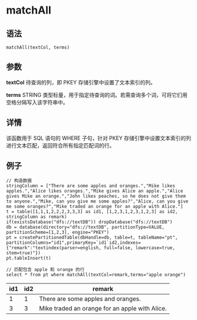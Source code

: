# matchAll

## 语法

`matchAll(textCol, terms)`

## 参数

**textCol** 待查询的列，即 PKEY 存储引擎中设置了文本索引的列。

**terms** STRING 类型标量，用于指定待查询的词。若需查询多个词，可将它们用空格分隔写入该字符串中。

## 详情

该函数用于 SQL 语句的 WHERE 子句，针对 PKEY 存储引擎中设置文本索引的列进行文本匹配，返回符合所有指定匹配词的行。

## 例子

```
// 构造数据
stringColumn = ["There are some apples and oranges.","Mike likes apples.","Alice likes oranges.","Mike gives Alice an apple.","Alice gives Mike an orange.","John likes peaches, so he does not give them to anyone.","Mike, can you give me some apples?","Alice, can you give me some oranges?","Mike traded an orange for an apple with Alice."]
t = table([1,1,1,2,2,2,3,3,3] as id1, [1,2,3,1,2,3,1,2,3] as id2, stringColumn as remark)
if(existsDatabase("dfs://textDB")) dropDatabase("dfs://textDB")
db = database(directory="dfs://textDB", partitionType=VALUE, partitionScheme=[1,2,3], engine="PKEY")
pt = createPartitionedTable(dbHandle=db, table=t, tableName="pt", partitionColumns="id1",primaryKey=`id1`id2,indexes={"remark":"textindex(parser=english, full=false, lowercase=true, stem=true)"})
pt.tableInsert(t)

// 匹配包含 apple 和 orange 的行
select * from pt where matchAll(textCol=remark,terms="apple orange")
```

| id1 | id2 | remark |
| --- | --- | --- |
| 1 | 1 | There are some apples and oranges. |
| 3 | 3 | Mike traded an orange for an apple with Alice. |

